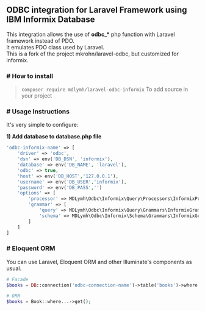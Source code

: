 ## ODBC integration for Laravel Framework using IBM Informix Database
This integration allows the use of <b>odbc_*</b> php function with Laravel framework instead of PDO.<br>
It emulates PDO class used by Laravel.<br>
This is a fork of the project mkrohn/laravel-odbc, but customized for informix.


### # How to install
> `composer require mdlymh/laravel-odbc-informix` To add source in your project

### # Usage Instructions
It's very simple to configure:

**1) Add database to database.php file**
```PHP
'odbc-informix-name' => [
    'driver' => 'odbc',
    'dsn' => env('DB_DSN', 'informix'),
    'database' => env('DB_NAME', 'laravel'),
    'odbc' => true,
    'host' => env('DB_HOST','127.0.0.1'),
    'username' => env('DB_USER','informix'),
    'password' => env('DB_PASS','')
    'options' => [
        'processor' => MDLymh\Odbc\Informix\Query\Processors\InformixProcessor::class,
        'grammar' => [
            'query' => MDLymh\Odbc\Informix\Query\Grammars\InformixGrammar::class,
            'schema' => MDLymh\Odbc\Informix\Schema\Grammars\InformixGrammar::class
        ]
    ]
]
```

### # Eloquent ORM
You can use Laravel, Eloquent ORM and other Illuminate's components as usual.
```PHP
# Facade
$books = DB::connection('odbc-connection-name')->table('books')->where...;

# ORM
$books = Book::where...->get();
```


